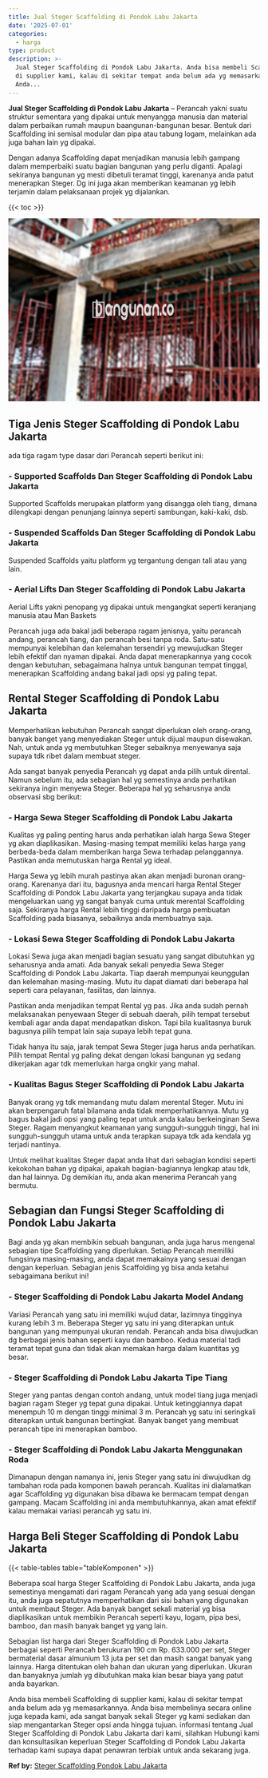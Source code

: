 ```yaml
---
title: Jual Steger Scaffolding di Pondok Labu Jakarta
date: '2025-07-01'
categories:
  - harga
type: product
description: >-
  Jual Steger Scaffolding di Pondok Labu Jakarta. Anda bisa membeli Scaffolding
  di supplier kami, kalau di sekitar tempat anda belum ada yg memasarkannya.
  Anda...
---
```


**Jual Steger Scaffolding di Pondok Labu Jakarta** – Perancah yakni suatu struktur sementara yang dipakai untuk menyangga manusia dan material dalam perbaikan rumah maupun baangunan-bangunan besar. Bentuk dari Scaffolding ini semisal modular dan pipa atau tabung logam, melainkan ada juga bahan lain yg dipakai.

Dengan adanya Scaffolding dapat menjadikan manusia lebih gampang dalam memperbaiki suatu bagian bangunan yang perlu diganti. Apalagi sekiranya bangunan yg mesti dibetuli teramat tinggi, karenanya anda patut menerapkan Steger. Dg ini juga akan memberikan keamanan yg lebih terjamin dalam pelaksanaan projek yg dijalankan.

{{< toc >}}

![Jual Steger Scaffolding di Pondok Labu Jakarta](/images/sewa-scaffolding-steger-17.png)

## Tiga Jenis Steger Scaffolding di Pondok Labu Jakarta

ada tiga ragam type dasar dari Perancah seperti berikut ini:

### \- Supported Scaffolds Dan Steger Scaffolding di Pondok Labu Jakarta

Supported Scaffolds merupakan platform yang disangga oleh tiang, dimana dilengkapi dengan penunjang lainnya seperti sambungan, kaki-kaki, dsb.

### \- Suspended Scaffolds Dan Steger Scaffolding di Pondok Labu Jakarta

Suspended Scaffolds yaitu platform yg tergantung dengan tali atau yang lain.

### \- Aerial Lifts Dan Steger Scaffolding di Pondok Labu Jakarta

Aerial Lifts yakni penopang yg dipakai untuk mengangkat seperti keranjang manusia atau Man Baskets

Perancah juga ada bakal jadi beberapa ragam jenisnya, yaitu perancah andang, perancah tiang, dan perancah besi tanpa roda. Satu-satu mempunyai kelebihan dan kelemahan tersendiri yg mewujudkan Steger lebih efektif dan nyaman dipakai. Anda dapat menerapkannya yang cocok dengan kebutuhan, sebagaimana halnya untuk bangunan tempat tinggal, menerapkan Scaffolding andang bakal jadi opsi yg paling tepat.

## Rental Steger Scaffolding di Pondok Labu Jakarta

Memperhatikan kebutuhan Perancah sangat diperlukan oleh orang-orang, banyak banget yang menyediakan Steger untuk dijual maupun disewakan. Nah, untuk anda yg membutuhkan Steger sebaiknya menyewanya saja supaya tdk ribet dalam membuat steger.

Ada sangat banyak penyedia Perancah yg dapat anda pilih untuk dirental. Namun sebelum itu, ada sebagian hal yg semestinya anda perhatikan sekiranya ingin menyewa Steger. Beberapa hal yg seharusnya anda observasi sbg berikut:

### \- Harga Sewa Steger Scaffolding di Pondok Labu Jakarta

Kualitas yg paling penting harus anda perhatikan ialah harga Sewa Steger yg akan diaplikasikan. Masing-masing tempat memiliki kelas harga yang berbeda-beda dalam memberikan harga Sewa terhadap pelanggannya. Pastikan anda memutuskan harga Rental yg ideal.

Harga Sewa yg lebih murah pastinya akan akan menjadi buronan orang-orang. Karenanya dari itu, bagusnya anda mencari harga Rental Steger Scaffolding di Pondok Labu Jakarta yang terjangkau supaya anda tidak mengeluarkan uang yg sangat banyak cuma untuk merental Scaffolding saja. Sekiranya harga Rental lebih tinggi daripada harga pembuatan Scaffolding pada biasanya, sebaiknya anda membuatnya saja.

### \- Lokasi Sewa Steger Scaffolding di Pondok Labu Jakarta

Lokasi Sewa juga akan menjadi bagian sesuatu yang sangat dibutuhkan yg seharusnya anda amati. Ada banyak sekali penyedia Sewa Steger Scaffolding di Pondok Labu Jakarta. Tiap daerah mempunyai keunggulan dan kelemahan masing-masing. Mutu itu dapat diamati dari beberapa hal seperti cara pelayanan, fasilitas, dan lainnya.

Pastikan anda menjadikan tempat Rental yg pas. Jika anda sudah pernah melaksanakan penyewaan Steger di sebuah daerah, pilih tempat tersebut kembali agar anda dapat mendapatkan diskon. Tapi bila kualitasnya buruk bagusnya pilih tempat lain saja supaya lebih tepat guna.

Tidak hanya itu saja, jarak tempat Sewa Steger juga harus anda perhatikan. Pilih tempat Rental yg paling dekat dengan lokasi bangunan yg sedang dikerjakan agar tdk memerlukan harga ongkir yang mahal.

### \- Kualitas Bagus Steger Scaffolding di Pondok Labu Jakarta

Banyak orang yg tdk memandang mutu dalam merental Steger. Mutu ini akan berpengaruh fatal bilamana anda tidak memperhatikannya. Mutu yg bagus bakal jadi opsi yang paling tepat untuk anda kalau berkeinginan Sewa Steger. Ragam menyangkut keamanan yang sungguh-sungguh tinggi, hal ini sungguh-sungguh utama untuk anda terapkan supaya tdk ada kendala yg terjadi nantinya.

Untuk melihat kualitas Steger dapat anda lihat dari sebagian kondisi seperti kekokohan bahan yg dipakai, apakah bagian-bagiannya lengkap atau tdk, dan hal lainnya. Dg demikian itu, anda akan menerima Perancah yang bermutu.

## Sebagian dan Fungsi Steger Scaffolding di Pondok Labu Jakarta

Bagi anda yg akan membikin sebuah bangunan, anda juga harus mengenal sebagian tipe Scaffolding yang diperlukan. Setiap Perancah memiliki fungsinya masing-masing, anda dapat memakainya yang sesuai dengan dengan keperluan. Sebagian jenis Scaffolding yg bisa anda ketahui sebagaimana berikut ini!

### \- Steger Scaffolding di Pondok Labu Jakarta Model Andang

Variasi Perancah yang satu ini memiliki wujud datar, lazimnya tingginya kurang lebih 3 m. Beberapa Steger yg satu ini yang diterapkan untuk bangunan yang mempunyai ukuran rendah. Perancah anda bisa diwujudkan dg berbagai jenis bahan seperti kayu dan bamboo. Kedua material tadi teramat tepat guna dan tidak akan memakan harga dalam kuantitas yg besar.

### \- Steger Scaffolding di Pondok Labu Jakarta Tipe Tiang

Steger yang pantas dengan contoh andang, untuk model tiang juga menjadi bagian ragam Steger yg tepat guna dipakai. Untuk ketinggiannya dapat menempuh 10 m dengan tinggi minimal 3 m. Perancah yg satu ini seringkali diterapkan untuk bangunan bertingkat. Banyak banget yang membuat perancah tipe ini menerapkan bamboo.

### \- Steger Scaffolding di Pondok Labu Jakarta Menggunakan Roda

Dimanapun dengan namanya ini, jenis Steger yang satu ini diwujudkan dg tambahan roda pada komponen bawah perancah. Kualitas ini dialamatkan agar Scaffolding yg digunakan bisa dibawa ke bermacam tempat dengan gampang. Macam Scaffolding ini anda membutuhkannya, akan amat efektif kalau memakai variasi perancah yg satu ini.

## Harga Beli Steger Scaffolding di Pondok Labu Jakarta

{{< table-tables table="tableKomponen" >}}

Beberapa soal harga Steger Scaffolding di Pondok Labu Jakarta, anda juga semestinya mengamati dari ragam Perancah yang ada yang sesuai dengan itu, anda juga sepatutnya memperhatikan dari sisi bahan yang digunakan untuk membaut Steger. Ada banyak banget sekali material yg bisa diaplikasikan untuk membikin Perancah seperti kayu, logam, pipa besi, bamboo, dan masih banyak banget yg yang lain.

Sebagian list harga dari Steger Scaffolding di Pondok Labu Jakarta berbagai seperti Perancah berukuran 190 cm Rp. 633.000 per set, Steger bermaterial dasar almunium 13 juta per set dan masih sangat banyak yang lainnya. Harga ditentukan oleh bahan dan ukuran yang diperlukan. Ukuran dan banyaknya jumlah yg dibutuhkan maka kian besar biaya yang patut anda bayarkan.

Anda bisa membeli Scaffolding di supplier kami, kalau di sekitar tempat anda belum ada yg memasarkannya. Anda bisa membelinya secara online juga kepada kami, ada sangat banyak sekali Steger yg kami sediakan dan siap mengantarkan Steger opsi anda hingga tujuan. informasi tentang Jual Steger Scaffolding di Pondok Labu Jakarta dari kami, silahkan Hubungi kami dan konsultasikan keperluan Steger Scaffolding di Pondok Labu Jakarta terhadap kami supaya dapat penawran terbiak untuk anda sekarang juga.

**Ref by:** [Steger Scaffolding Pondok Labu Jakarta](https://id.wikipedia.org/wiki/Steger)

